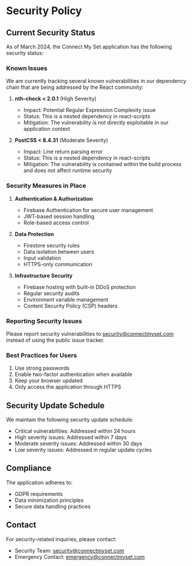 # Security Policy

## Current Security Status

As of March 2024, the Connect My Set application has the following security status:

### Known Issues

We are currently tracking several known vulnerabilities in our dependency chain that are being addressed by the React community:

1. **nth-check < 2.0.1** (High Severity)
   - Impact: Potential Regular Expression Complexity issue
   - Status: This is a nested dependency in react-scripts
   - Mitigation: The vulnerability is not directly exploitable in our application context

2. **PostCSS < 8.4.31** (Moderate Severity)
   - Impact: Line return parsing error
   - Status: This is a nested dependency in react-scripts
   - Mitigation: The vulnerability is contained within the build process and does not affect runtime security

### Security Measures in Place

1. **Authentication & Authorization**
   - Firebase Authentication for secure user management
   - JWT-based session handling
   - Role-based access control

2. **Data Protection**
   - Firestore security rules
   - Data isolation between users
   - Input validation
   - HTTPS-only communication

3. **Infrastructure Security**
   - Firebase hosting with built-in DDoS protection
   - Regular security audits
   - Environment variable management
   - Content Security Policy (CSP) headers

### Reporting Security Issues

Please report security vulnerabilities to security@connectmyset.com instead of using the public issue tracker.

### Best Practices for Users

1. Use strong passwords
2. Enable two-factor authentication when available
3. Keep your browser updated
4. Only access the application through HTTPS

## Security Update Schedule

We maintain the following security update schedule:

- Critical vulnerabilities: Addressed within 24 hours
- High severity issues: Addressed within 7 days
- Moderate severity issues: Addressed within 30 days
- Low severity issues: Addressed in regular update cycles

## Compliance

The application adheres to:
- GDPR requirements
- Data minimization principles
- Secure data handling practices

## Contact

For security-related inquiries, please contact:
- Security Team: security@connectmyset.com
- Emergency Contact: emergency@connectmyset.com 